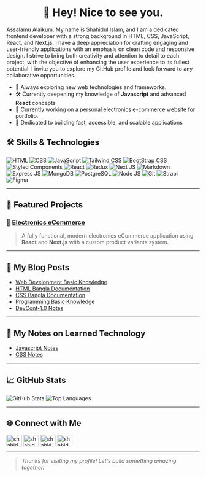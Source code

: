 <h1 align="center"> 👋 Hey! Nice to see you.</h1>
<!-- <h3 align="center">A passionate frontend developer from Bangladesh</h3> -->


Assalamu Alaikum. My name is Shahidul Islam, and I am a dedicated frontend developer with a strong background in HTML, CSS, JavaScript, React, and Next.js. I have a deep appreciation for crafting engaging and user-friendly applications with an emphasis on clean code and responsive design. I strive to bring both creativity and attention to detail to each project, with the objective of enhancing the user experience to its fullest potential. I invite you to explore my GitHub profile and look forward to any collaborative opportunities.
<!-- ## 💼 About Me -->
- 🚀 Always exploring new web technologies and frameworks.
- 🛠️ Currently deepening my knowledge of **Javascript** and advanced **React** concepts
- 🌱 Currently working on a personal electronics e-commerce website for portfolio. 
- 🎯 Dedicated to building fast, accessible, and scalable applications

## 🛠️ Skills & Technologies


![HTML](https://img.shields.io/badge/HTML5-%23E34F26.svg?&style=for-the-badge&logo=html5&logoColor=white)
![CSS](https://img.shields.io/badge/CSS3-%231572B6.svg?&style=for-the-badge&logo=css3&logoColor=white)
![JavaScript](https://img.shields.io/badge/JavaScript-%23F7DF1E.svg?&style=for-the-badge&logo=javascript&logoColor=black)
![Tailwind CSS](https://img.shields.io/badge/Tailwind%20CSS-%2338B2AC.svg?style=for-the-badge&logo=tailwind-css&logoColor=white)
![BootStrap CSS](https://img.shields.io/badge/BootStarp-8A2BE2.svg?style=for-the-badge&logo=bootstrap&logoColor=white)
![Styled Components](https://img.shields.io/badge/Styled%20Components-DB7093?style=for-the-badge&logo=styled-components&logoColor=white)
![React](https://img.shields.io/badge/React%20JS-%2361dafb.svg?&style=for-the-badge&logo=react&logoColor=black)
![Redux](https://img.shields.io/badge/redux-764abc.svg?&style=for-the-badge&logo=redux&logoColor=white)
![Next JS](https://img.shields.io/badge/Next%20js-%23000000.svg?&style=for-the-badge&logo=nextdotjs&logoColor=white)
![Markdown](https://img.shields.io/badge/Markdown-FFFFFF.svg?style=for-the-badge&logo=markdown&logoColor=black)
![Express JS](https://img.shields.io/badge/Express.JS-404D59.svg?style=for-the-badge&logo=express&logoColor=57AEC9)
![MongoDB](https://img.shields.io/badge/Mongodb-47a248.svg?style=for-the-badge&logo=mongodb&logoColor=white)
![PostgreSQL](https://img.shields.io/badge/PostgreSQL-4169E1.svg?style=for-the-badge&logo=postgresql&logoColor=white)
![Node JS](https://img.shields.io/badge/Node.JS-5fa04e.svg?style=for-the-badge&logo=node.js&logoColor=white)
![Git](https://img.shields.io/badge/git-F05032.svg?style=for-the-badge&logo=git&logoColor=white)
![Strapi](https://img.shields.io/badge/Strapi-4945FF.svg?style=for-the-badge&logo=strapi&logoColor=white)
![Figma](https://img.shields.io/badge/Figma-FF7667.svg?style=for-the-badge&logo=figma&logoColor=white)

---

## 📂 Featured Projects

### 🌟 [Electronics eCommerce](https://github.com/shahidul50/cyber-ecommerce-frontend-app)
> A fully functional, modern electronics eCommerce application using **React** and **Next.js** with a custom product variants system.

<!-- ### 📸 [Stock Management Application](https://github.com/username/photo-gallery)
> A beautiful photo gallery application that features advanced filtering, animations, and an intuitive UI.

### 🖌️ [Personal Portfolio](https://github.com/username/portfolio-site)
> My portfolio website built with **React**, showcasing my work, skills, and projects in a sleek, minimalist design. -->

---
## 📝 My Blog Posts
- [Web Development Basic Knowledge](https://github.com/shahidul50/Web-Development-Basic-Knowledge)
- [HTML Bangla Documentation](https://github.com/shahidul50/HTML-Notes-and-Bangla-Documentation)
- [CSS Bangla Documentation](https://github.com/shahidul50/CSS-Notes-and-Bangla-Documentation)
- [Programming Basic Knowledge](https://github.com/shahidul50/Programming-Basic-Knowledge)
- [DevCont-1.0 Notes](https://github.com/shahidul50/devConf-1.0-Notes)
---
## 📝 My Notes on Learned Technology


- [Javascript Notes](https://github.com/shahidul50/JavaScript-Practices-Note)
- [CSS Notes](https://github.com/shahidul50/CSS-Practices-Note)

---

## 📈 GitHub Stats

<div align="left">
  <img src="https://github-readme-stats.vercel.app/api?username=shahidul50&show_icons=true&theme=radical" alt="GitHub Stats" />
  <img src="https://github-readme-stats.vercel.app/api/top-langs/?username=shahidul50&layout=compact&theme=radical" alt="Top Languages" />
</div>

---

## 🌐 Connect with Me

<p align="left">
<a href="https://linkedin.com/in/shahidul50" target="blank"><img align="center" src="https://raw.githubusercontent.com/rahuldkjain/github-profile-readme-generator/master/src/images/icons/Social/linked-in-alt.svg" alt="shahidul50" height="30" width="40" /></a>
<a href="https://fb.com/shahidul2079" target="blank"><img align="center" src="https://raw.githubusercontent.com/rahuldkjain/github-profile-readme-generator/master/src/images/icons/Social/facebook.svg" alt="shahidul2079" height="30" width="40" /></a>
<a href="https://www.leetcode.com/shahidul50" target="blank"><img align="center" src="https://raw.githubusercontent.com/rahuldkjain/github-profile-readme-generator/master/src/images/icons/Social/leet-code.svg" alt="shahidul50" height="30" width="40" /></a>
<a href="https://www.hackerrank.com/shahidul50" target="blank"><img align="center" src="https://raw.githubusercontent.com/rahuldkjain/github-profile-readme-generator/master/src/images/icons/Social/hackerrank.svg" alt="shahidul50" height="30" width="40" /></a>
</p>

---


> _Thanks for visiting my profile! Let's build something amazing together._
